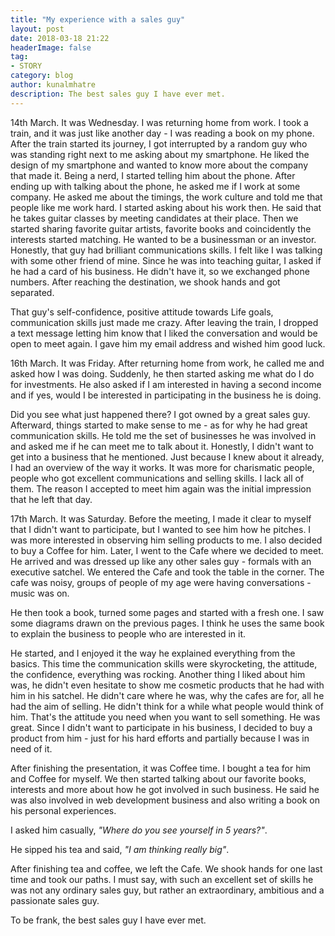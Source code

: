 ```yaml
---
title: "My experience with a sales guy"
layout: post
date: 2018-03-18 21:22
headerImage: false
tag:
- STORY
category: blog
author: kunalmhatre
description: The best sales guy I have ever met.
---
```


14th March. It was Wednesday. I was returning home from work. I took a train, and it was just like another day - I was reading a book on my phone. After the train started its journey, I got interrupted by a random guy who was standing right next to me asking about my smartphone. He liked the design of my smartphone and wanted to know more about the company that made it. Being a nerd, I started telling him about the phone. After ending up with talking about the phone, he asked me if I work at some company. He asked me about the timings, the work culture and told me that people like me work hard. I started asking about his work then. He said that he takes guitar classes by meeting candidates at their place. Then we started sharing favorite guitar artists, favorite books and coincidently the interests started matching. He wanted to be a businessman or an investor. Honestly, that guy had brilliant communications skills. I felt like I was talking with some other friend of mine. Since he was into teaching guitar, I asked if he had a card of his business. He didn't have it, so we exchanged phone numbers. After reaching the destination, we shook hands and got separated. 

That guy's self-confidence, positive attitude towards Life goals, communication skills just made me crazy. After leaving the train, I dropped a text message letting him know that I liked the conversation and would be open to meet again. I gave him my email address and wished him good luck.

16th March. It was Friday. After returning home from work, he called me and asked how I was doing. Suddenly, he then started asking me what do I do for investments. He also asked if I am interested in having a second income and if yes, would I be interested in participating in the business he is doing. 

Did you see what just happened there? I got owned by a great sales guy. Afterward, things started to make sense to me - as for why he had great communication skills. He told me the set of businesses he was involved in and asked me if he can meet me to talk about it. Honestly, I didn't want to get into a business that he mentioned. Just because I knew about it already, I had an overview of the way it works. It was more for charismatic people, people who got excellent communications and selling skills. I lack all of them. The reason I accepted to meet him again was the initial impression that he left that day. 

17th March. It was Saturday. Before the meeting, I made it clear to myself that I didn't want to participate, but I wanted to see him how he pitches. I was more interested in observing him selling products to me. I also decided to buy a Coffee for him. Later, I went to the Cafe where we decided to meet. He arrived and was dressed up like any other sales guy - formals with an executive satchel. We entered the Cafe and took the table in the corner. The cafe was noisy, groups of people of my age were having conversations - music was on. 

He then took a book, turned some pages and started with a fresh one. I saw some diagrams drawn on the previous pages. I think he uses the same book to explain the business to people who are interested in it. 

He started, and I enjoyed it the way he explained everything from the basics. This time the communication skills were skyrocketing, the attitude, the confidence, everything was rocking. Another thing I liked about him was, he didn't even hesitate to show me cosmetic products that he had with him in his satchel. He didn't care where he was, why the cafes are for, all he had the aim of selling. He didn't think for a while what people would think of him. That's the attitude you need when you want to sell something. He was great. Since I didn't want to participate in his business, I decided to buy a product from him - just for his hard efforts and partially because I was in need of it. 

After finishing the presentation, it was Coffee time. I bought a tea for him and Coffee for myself. We then started talking about our favorite books, interests and more about how he got involved in such business. He said he was also involved in web development business and also writing a book on his personal experiences.

I asked him casually, *"Where do you see yourself in 5 years?"*.

He sipped his tea and said, *"I am thinking really big"*. 

After finishing tea and coffee, we left the Cafe. We shook hands for one last time and took our paths. I must say, with such an excellent set of skills he was not any ordinary sales guy, but rather an extraordinary, ambitious and a passionate sales guy. 

To be frank, the best sales guy I have ever met. 